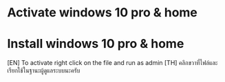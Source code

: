 # Activate windows 10 pro & home
# Install windows 10 pro & home

[EN] To activate right click on the file and run as admin [TH] คลิกขวาที่ไฟล์และเรียกใช้ในฐานะผู้ดูแลระบบนะครับ
